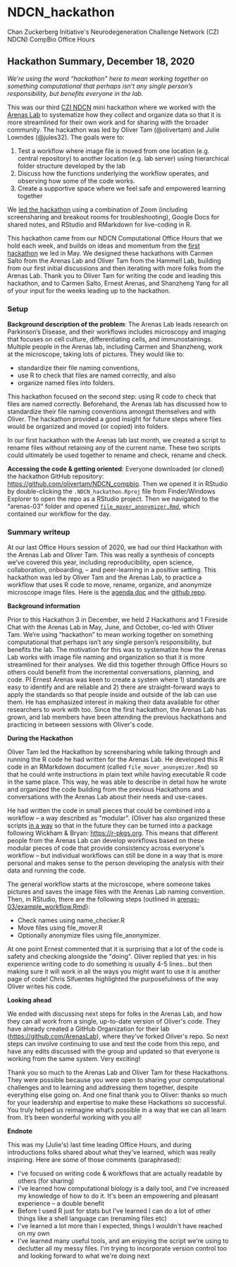 # NDCN_hackathon
Chan Zuckerberg Initiative's Neurodegeneration Challenge Network (CZI NDCN) CompBio Office Hours 

## Hackathon Summary, December 18, 2020
*We’re using the word “hackathon” here to mean working together on something computational that perhaps isn’t any single person’s responsibility, but benefits everyone in the lab.*

This was our third [CZI NDCN](https://chanzuckerberg.com/science/programs-resources/neurodegeneration-challenge/) mini hackathon where we worked with the [Arenas Lab](http://ernestarenaslab.org/) to systematize how they collect and organize data so that it is more streamlined for their own work and for sharing with the broader community. The hackathon was led by Oliver Tam (@olivertam) and Julie Lowndes (@jules32). The goals were to:

1. Test a workflow where image file is moved from one location (e.g. central repository) to another location (e.g. lab server) using hierarchical folder structure developed by the lab
2. Discuss how the functions underlying the workflow operates, and observing how some of the code works.
3. Create a supportive space where we feel safe and empowered learning together

We [led the hackathon](https://www.openscapes.org/blog/2020/03/11/how-to-run-a-remote-workshop/) using a combination of Zoom (including screensharing and breakout rooms for troubleshooting), Google Docs for shared notes, and RStudio and RMarkdown for live-coding in R.

This hackathon came from our NDCN Computational Office Hours that we hold each week, and builds on ideas and momentum from the [first hackathon](https://github.com/olivertam/NDCN_hackathon/tree/master/arenas-01#ndcn_hackathon) we led in May. 
We designed these hackathons with Carmen Salto from the Arenas Lab and Oliver Tam from the Hammell Lab, building from our first initial discussions and then iterating with more folks from the Arenas Lab. Thank you to Oliver Tam for writing the code and leading this hackathon, and to Carmen Salto, Ernest Arenas, and Shanzheng Yang for all of your input for the weeks leading up to the hackathon. 

### Setup

**Background description of the problem**: The Arenas Lab leads research on Parkinson’s Disease, and their workflows includes microscopy and imaging that focuses on cell culture, differentiating cells, and immunostainings. Multiple people in the Arenas lab, including Carmen and Shanzheng, work at the microscope, taking lots of pictures. They would like to: 

- standardize their file naming conventions, 
- use R to check that files are named correctly, and also 
- organize named files into folders. 

This hackathon focused on the second step: using R code to check that files are named correctly. Beforehand, the Arenas lab has discussed how to standardize their file naming conventions amongst themselves and with Oliver. The hackathon provided a good insight for future steps where files would be organized and moved (or copied) into folders. 

In our first hackathon with the Arenas lab last month, we created a script to rename files without retaining any of the current name. These two scripts could ultimately be used together to rename and check, rename and check. 

**Accessing the code & getting oriented**: Everyone downloaded (or cloned) the hackathon GitHub repository: <https://github.com/olivertam/NDCN_compbio>. Then we opened it in RStudio by double-clicking the `.NDCN_hackathon.Rproj` file from Finder/Windows Explorer to open the repo as a RStudio project. Then we navigated to the "arenas-03" folder and opened [`file_mover_anonymizer.Rmd`](https://github.com/olivertam/NDCN_hackathon/blob/master/arenas-03/file_mover_anonymizer.Rmd), which contained our workflow for the day. 


### Summary writeup
At our last Office Hours session of 2020, we had our third Hackathon with the Arenas Lab and Oliver Tam. This was really a synthesis of concepts we’ve covered this year, including reproducibility, open science, collaboration, onboarding, – and peer-learning in a positive setting. This hackathon was led by Oliver Tam and the Arenas Lab, to practice a workflow that uses R code to move, rename, organize, and anonymize microscope image files. Here is the [agenda doc](https://docs.google.com/document/d/16mx29oXJtNvfevmqjWxuzUl9JfDPHevmUChQE4pz7NM/edit?usp=sharing) and the [github repo](https://github.com/olivertam/NDCN_hackathon).

**Background information**

Prior to this Hackathon 3 in December, we held 2 Hackathons and 1 Fireside Chat with the Arenas Lab in May, June, and October, co-led with Oliver Tam. We’re using “hackathon” to mean working together on something computational that perhaps isn’t any single person’s responsibility, but benefits the lab. The motivation for this was to systematize how the Arenas Lab works with image file naming and organization so that it is more streamlined for their analyses. We did this together through Office Hours so others could benefit from the incremental conversations, planning, and code. PI Ernest Arenas was keen to create a system where 1) standards are easy to identify and are reliable and 2) there are straight-forward ways to apply the standards so that people inside and outside of the lab can use them. He has emphasized interest in making their data available for other researchers to work with too. Since the first hackathon, the Arenas Lab has grown, and lab members have been attending the previous hackathons and practicing in between sessions with Oliver's code.

**During the Hackathon**

Oliver Tam led the Hackathon by screensharing while talking through and running the R code he had written for the Arenas Lab. He developed this R code in an RMarkdown document (called `file_mover_anonymizer.Rmd`) so that he could write instructions in plain text while having executable R code in the same place. This way, he was able to describe in detail how he wrote and organized the code building from the previous Hackathons and conversations with the Arenas Lab about their needs and use-cases.

He had written the code in small pieces that could be combined into a workflow – a way described as "modular". (Oliver has also organized these scripts [in a way](https://github.com/olivertam/NDCN_hackathon/tree/master/arenas-03/arenasImageOrganizer) so that in the future they can be turned into a package following Wickham & Bryan: https://r-pkgs.org. This means that different people from the Arenas Lab can develop workflows based on these modular pieces of code that provide consistency across everyone's workflow – but individual workflows can still be done in a way that is more personal and makes sense to the person developing the analysis with their data and running the code.

The general workflow starts at the microscope, where someone takes pictures and saves the image files with the Arenas Lab naming convention. Then, in RStudio, there are the following steps (outlined in [arenas-03/example_workflow.Rmd](https://github.com/olivertam/NDCN_hackathon/blob/master/arenas-03/example_workflow.Rmd)):

* Check names using name_checker.R
* Move files using file_mover.R
* Optionally anonymize files using file_anonymizer.

At one point Ernest commented that it is surprising that a lot of the code is safety and checking alongside the "doing". Oliver replied that yes: in his experience writing code to do something is usually 4-5 lines...but then making sure it will work in all the ways you might want to use it is another page of code! Chris Sifuentes highlighted the purposefulness of the way Oliver writes his code.

**Looking ahead** 

We ended with discussing next steps for folks in the Arenas Lab, and how they can all work from a single, up-to-date version of Oliver's code. They have already created a GitHub Organization for their lab (https://github.com/ArenasLab), where they've forked Oliver's repo. So next steps can involve continuing to use and test the code from this repo, and have any edits discussed with the group and updated so that everyone is working from the same system. Very exciting!

Thank you so much to the Arenas Lab and Oliver Tam for these Hackathons. They were possible because you were open to sharing your computational challenges and to learning and addressing them together, despite everything else going on. And one final thank you to Oliver: thanks so much for your leadership and expertise to make these Hackathons so successful. You truly helped us reimagine what’s possible in a way that we can all learn from. It’s been wonderful working with you all!

**Endnote**

This was my (Julie's) last time leading Office Hours, and during introductions folks shared about what they've learned, which was really inspiring. Here are some of those comments (paraphrased):

* I've focused on writing code & workflows that are actually readable by others (for sharing)
* I've learned how computational biology is a daily tool, and I've increased my knowledge of how to do it. It's been an empowering and pleasant experience – a double benefit
* Before I used R just for stats but I've learned I can do a lot of other things like a shell language can (renaming files etc)
* I've learned a lot more than I expected, things I wouldn't have reached on my own
* I've learned many useful tools, and am enjoying the script we're using to declutter all my messy files. I'm trying to incorporate version control too and looking forward to what we're doing next

